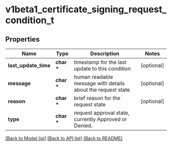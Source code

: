 # v1beta1_certificate_signing_request_condition_t

## Properties
Name | Type | Description | Notes
------------ | ------------- | ------------- | -------------
**last_update_time** | **char \*** | timestamp for the last update to this condition | [optional] 
**message** | **char \*** | human readable message with details about the request state | [optional] 
**reason** | **char \*** | brief reason for the request state | [optional] 
**type** | **char \*** | request approval state, currently Approved or Denied. | 

[[Back to Model list]](../README.md#documentation-for-models) [[Back to API list]](../README.md#documentation-for-api-endpoints) [[Back to README]](../README.md)


